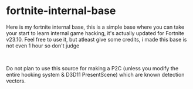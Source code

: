 # fortnite-internal-base

Here is my fortnite internal base, this is a simple base where you can take your start to learn internal game hacking, it's actually updated for Fortnite v23.10.
Feel free to use it, but atleast give some credits, i made this base is not even 1 hour so don't judge

<br>

Do not plan to use this source for making a P2C (unless you modify the entire hooking system & D3D11 PresentScene) which are known detection vectors.
